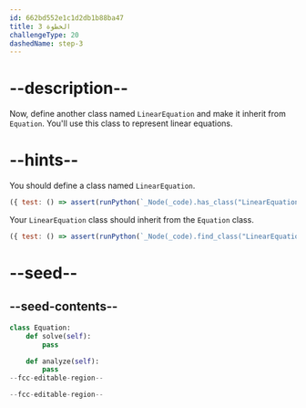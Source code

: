 ```yaml
---
id: 662bd552e1c1d2db1b88ba47
title: الخطوة 3
challengeType: 20
dashedName: step-3
---
```


# --description--

Now, define another class named `LinearEquation` and make it inherit from `Equation`. You'll use this class to represent linear equations.

# --hints--

You should define a class named `LinearEquation`.

```js
({ test: () => assert(runPython(`_Node(_code).has_class("LinearEquation")`)) })
```

Your `LinearEquation` class should inherit from the `Equation` class.

```js
({ test: () => assert(runPython(`_Node(_code).find_class("LinearEquation").inherits_from("Equation")`)) })
```

# --seed--

## --seed-contents--

```py
class Equation:
    def solve(self):
        pass

    def analyze(self):
        pass
--fcc-editable-region--

--fcc-editable-region--
```
